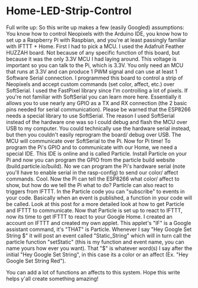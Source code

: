# Home-LED-Strip-Control
Full write up:
So this write up makes a few (easily Googled) assumptions: You know how to control Neopixels with the Arduino IDE, you know how to set up a Raspberry Pi with Raspbian, and you're at least passingly familiar with IFTTT + Home. 
First I had to pick a MCU. I used the Adafruit Feather HUZZAH board. Not because of any specific function of this board, but because it was the only 3.3V MCU I had laying around. This voltage is important so you can talk to the Pi, which is 3.3V. You only need an MCU that runs at 3.3V and can produce 1 PWM signal and can use at least 1 Software Serial connection. 
I programmed this board to control a strip of Neopixels and accept custom commands (set color, affect, etc.) over SoftSerial. I used the FastPixel library since I'm controlling a lot of pixels. If you're not familiar with SoftSerial you can learn more here. Essentially it allows you to use nearly any GPIO as a TX and RX connection (the 2 basic pins needed for serial communication). Please be warned that the ESP8266 needs a special library to use SoftSerial. 
The reason I used SoftSerial instead of the hardware one was so I could debug and flash the MCU over USB to my computer. You could technically use the hardware serial instead, but then you couldn't easily reprogram the board/ debug over USB. 
The MCU will communicate over SoftSerial to the Pi. Now for Pi time!
To program the Pi's GPIO and to communicate with our Home, we need a special IDE. This IDE is online and is called Particle. Install Particle on your Pi and now you can program the GPIO from the particle build website (build.particle.io/build). No we can program the Pi's hardware serial (note you'll have to enable serial in the rasp-config) to send our color/ affect commands. 
Cool. Now the Pi can tell the ESP8266 what color/ affect to show, but how do we tell the Pi what to do? Particle can also react to triggers from IFTTT. 
In the Particle code you can "subscribe" to events in your code. Basically when an event is published, a function in your code will be called. Look at this post for a more detailed look at how to get Particle and IFTTT to communicate. 
Now that Particle is set up to react to IFTTT, now its time to get IFTTT to react to your Google Home. 
I created an account on IFTTT and created my own applet. This applet's "IF" is a Google assistant command, it's "THAT" is Particle. Whenever I say "Hey Google Set String $" it will post an event called "Static_String" which will in turn call the particle function "setStatic" (this is my function and event name, you can name yours how ever you want). That "$" is whatever word(s) I say after the initial "Hey Google Set String", in this case its a color or an affect (Ex. "Hey Google Set String Red"). 

You can add a lot of functions an affects to this system. 
Hope this write helps y'all create something amazing!
